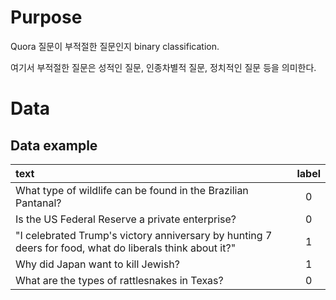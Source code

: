# Purpose
Quora 질문이 부적절한 질문인지 binary classification.

여기서 부적절한 질문은 성적인 질문, 인종차별적 질문, 정치적인 질문 등을 의미한다.



# Data
## Data example
text | label
|:--------|:--------:|
What type of wildlife can be found in the Brazilian Pantanal?|0
Is the US Federal Reserve a private enterprise?|0
"I celebrated Trump's victory anniversary by hunting 7 deers for food, what do liberals think about it?"|1
Why did Japan want to kill Jewish?|1
What are the types of rattlesnakes in Texas?|0
